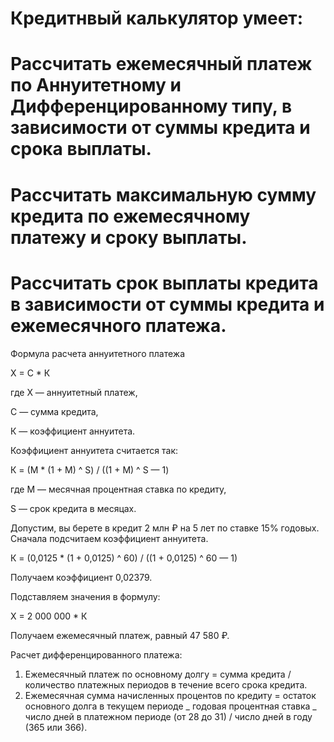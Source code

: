 # Кредитнвый калькулятор умеет:

# Рассчитать ежемесячный платеж по Аннуитетному и Дифференцированному типу, в зависимости от суммы кредита и срока выплаты.

# Рассчитать максимальную сумму кредита по ежемесячному платежу и сроку выплаты.

# Рассчитать срок выплаты кредита в зависимости от суммы кредита и ежемесячного платежа.

Формула расчета аннуитетного платежа

Х = С \* К

где X — аннуитетный платеж,

С — сумма кредита,

К — коэффициент аннуитета.

Коэффициент аннуитета считается так:

К = (М \* (1 + М) ^ S) / ((1 + М) ^ S — 1)

где М — месячная процентная ставка по кредиту,

S — срок кредита в месяцах.

Допустим, вы берете в кредит 2 млн ₽ на 5 лет по ставке 15% годовых. Сначала подсчитаем коэффициент аннуитета.

К = (0,0125 \* (1 + 0,0125) ^ 60) / ((1 + 0,0125) ^ 60 — 1)

Получаем коэффициент 0,02379.

Подставляем значения в формулу:

Х = 2 000 000 \* К

Получаем ежемесячный платеж, равный 47 580 ₽.

Расчет дифференцированного платежа:

1. Ежемесячный платеж по основному долгу = сумма кредита / количество платежных периодов в течение всего срока кредита.
2. Ежемесячная сумма начисленных процентов по кредиту = остаток основного долга в текущем периоде _ годовая процентная ставка _ число дней в платежном периоде (от 28 до 31) / число дней в году (365 или 366).
